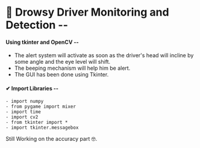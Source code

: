 # 🚗 Drowsy Driver Monitoring and Detection --
 
#### Using tkinter and OpenCV --

- The alert system will activate as soon as the driver's head will incline by some angle and the eye level will shift.
- The beeping mechanism will help him be alert. 
- The GUI has been done using Tkinter.

#### ✔ Import Libraries --
    - import numpy
    - from pygame import mixer
    - import time
    - import cv2
    - from tkinter import *
    - import tkinter.messagebox
    
    
Still Working on the accuracy part 🤓.

